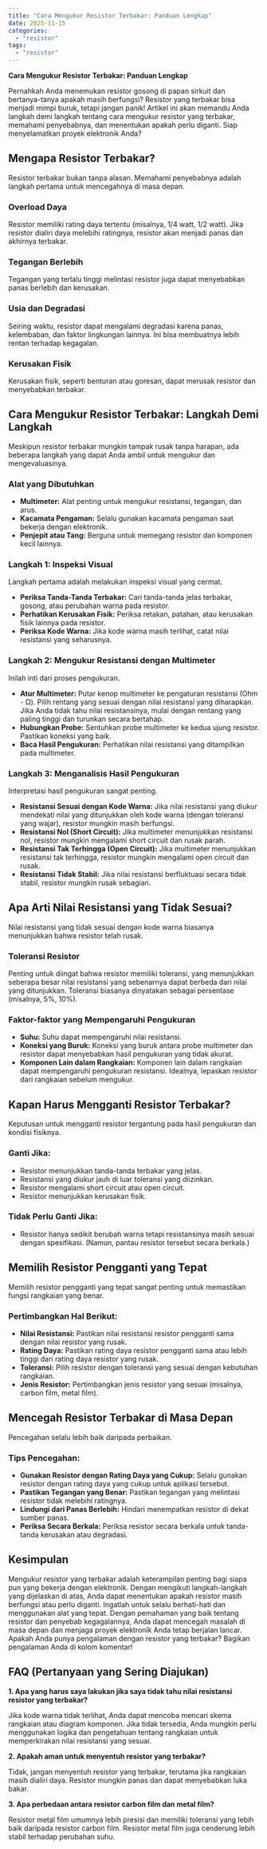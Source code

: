 ```yaml
---
title: "Cara Mengukur Resistor Terbakar: Panduan Lengkap"
date: 2025-11-15
categories: 
  - "resistor"
tags: 
  - "resistor"
---
```


**Cara Mengukur Resistor Terbakar: Panduan Lengkap**

Pernahkah Anda menemukan resistor gosong di papan sirkuit dan bertanya-tanya apakah masih berfungsi? Resistor yang terbakar bisa menjadi mimpi buruk, tetapi jangan panik! Artikel ini akan memandu Anda langkah demi langkah tentang cara mengukur resistor yang terbakar, memahami penyebabnya, dan menentukan apakah perlu diganti. Siap menyelamatkan proyek elektronik Anda?

## Mengapa Resistor Terbakar?

Resistor terbakar bukan tanpa alasan. Memahami penyebabnya adalah langkah pertama untuk mencegahnya di masa depan.

### Overload Daya

Resistor memiliki rating daya tertentu (misalnya, 1/4 watt, 1/2 watt). Jika resistor dialiri daya melebihi ratingnya, resistor akan menjadi panas dan akhirnya terbakar.

### Tegangan Berlebih

Tegangan yang terlalu tinggi melintasi resistor juga dapat menyebabkan panas berlebih dan kerusakan.

### Usia dan Degradasi

Seiring waktu, resistor dapat mengalami degradasi karena panas, kelembaban, dan faktor lingkungan lainnya. Ini bisa membuatnya lebih rentan terhadap kegagalan.

### Kerusakan Fisik

Kerusakan fisik, seperti benturan atau goresan, dapat merusak resistor dan menyebabkan terbakar.

## Cara Mengukur Resistor Terbakar: Langkah Demi Langkah

Meskipun resistor terbakar mungkin tampak rusak tanpa harapan, ada beberapa langkah yang dapat Anda ambil untuk mengukur dan mengevaluasinya.

### Alat yang Dibutuhkan

- **Multimeter:** Alat penting untuk mengukur resistansi, tegangan, dan arus.
- **Kacamata Pengaman:** Selalu gunakan kacamata pengaman saat bekerja dengan elektronik.
- **Penjepit atau Tang:** Berguna untuk memegang resistor dan komponen kecil lainnya.

### Langkah 1: Inspeksi Visual

Langkah pertama adalah melakukan inspeksi visual yang cermat.

- **Periksa Tanda-Tanda Terbakar:** Cari tanda-tanda jelas terbakar, gosong, atau perubahan warna pada resistor.
- **Perhatikan Kerusakan Fisik:** Periksa retakan, patahan, atau kerusakan fisik lainnya pada resistor.
- **Periksa Kode Warna:** Jika kode warna masih terlihat, catat nilai resistansi yang seharusnya.

### Langkah 2: Mengukur Resistansi dengan Multimeter

Inilah inti dari proses pengukuran.

- **Atur Multimeter:** Putar kenop multimeter ke pengaturan resistansi (Ohm - Ω). Pilih rentang yang sesuai dengan nilai resistansi yang diharapkan. Jika Anda tidak tahu nilai resistansinya, mulai dengan rentang yang paling tinggi dan turunkan secara bertahap.
- **Hubungkan Probe:** Sentuhkan probe multimeter ke kedua ujung resistor. Pastikan koneksi yang baik.
- **Baca Hasil Pengukuran:** Perhatikan nilai resistansi yang ditampilkan pada multimeter.

### Langkah 3: Menganalisis Hasil Pengukuran

Interpretasi hasil pengukuran sangat penting.

- **Resistansi Sesuai dengan Kode Warna:** Jika nilai resistansi yang diukur mendekati nilai yang ditunjukkan oleh kode warna (dengan toleransi yang wajar), resistor mungkin masih berfungsi.
- **Resistansi Nol (Short Circuit):** Jika multimeter menunjukkan resistansi nol, resistor mungkin mengalami short circuit dan rusak parah.
- **Resistansi Tak Terhingga (Open Circuit):** Jika multimeter menunjukkan resistansi tak terhingga, resistor mungkin mengalami open circuit dan rusak.
- **Resistansi Tidak Stabil:** Jika nilai resistansi berfluktuasi secara tidak stabil, resistor mungkin rusak sebagian.

## Apa Arti Nilai Resistansi yang Tidak Sesuai?

Nilai resistansi yang tidak sesuai dengan kode warna biasanya menunjukkan bahwa resistor telah rusak.

### Toleransi Resistor

Penting untuk diingat bahwa resistor memiliki toleransi, yang menunjukkan seberapa besar nilai resistansi yang sebenarnya dapat berbeda dari nilai yang ditunjukkan. Toleransi biasanya dinyatakan sebagai persentase (misalnya, 5%, 10%).

### Faktor-faktor yang Mempengaruhi Pengukuran

- **Suhu:** Suhu dapat mempengaruhi nilai resistansi.
- **Koneksi yang Buruk:** Koneksi yang buruk antara probe multimeter dan resistor dapat menyebabkan hasil pengukuran yang tidak akurat.
- **Komponen Lain dalam Rangkaian:** Komponen lain dalam rangkaian dapat mempengaruhi pengukuran resistansi. Idealnya, lepaskan resistor dari rangkaian sebelum mengukur.

## Kapan Harus Mengganti Resistor Terbakar?

Keputusan untuk mengganti resistor tergantung pada hasil pengukuran dan kondisi fisiknya.

### Ganti Jika:

- Resistor menunjukkan tanda-tanda terbakar yang jelas.
- Resistansi yang diukur jauh di luar toleransi yang diizinkan.
- Resistor mengalami short circuit atau open circuit.
- Resistor menunjukkan kerusakan fisik.

### Tidak Perlu Ganti Jika:

- Resistor hanya sedikit berubah warna tetapi resistansinya masih sesuai dengan spesifikasi. (Namun, pantau resistor tersebut secara berkala.)

## Memilih Resistor Pengganti yang Tepat

Memilih resistor pengganti yang tepat sangat penting untuk memastikan fungsi rangkaian yang benar.

### Pertimbangkan Hal Berikut:

- **Nilai Resistansi:** Pastikan nilai resistansi resistor pengganti sama dengan nilai resistor yang rusak.
- **Rating Daya:** Pastikan rating daya resistor pengganti sama atau lebih tinggi dari rating daya resistor yang rusak.
- **Toleransi:** Pilih resistor dengan toleransi yang sesuai dengan kebutuhan rangkaian.
- **Jenis Resistor:** Pertimbangkan jenis resistor yang sesuai (misalnya, carbon film, metal film).

## Mencegah Resistor Terbakar di Masa Depan

Pencegahan selalu lebih baik daripada perbaikan.

### Tips Pencegahan:

- **Gunakan Resistor dengan Rating Daya yang Cukup:** Selalu gunakan resistor dengan rating daya yang cukup untuk aplikasi tersebut.
- **Pastikan Tegangan yang Benar:** Pastikan tegangan yang melintasi resistor tidak melebihi ratingnya.
- **Lindungi dari Panas Berlebih:** Hindari menempatkan resistor di dekat sumber panas.
- **Periksa Secara Berkala:** Periksa resistor secara berkala untuk tanda-tanda kerusakan atau degradasi.

## Kesimpulan

Mengukur resistor yang terbakar adalah keterampilan penting bagi siapa pun yang bekerja dengan elektronik. Dengan mengikuti langkah-langkah yang dijelaskan di atas, Anda dapat menentukan apakah resistor masih berfungsi atau perlu diganti. Ingatlah untuk selalu berhati-hati dan menggunakan alat yang tepat. Dengan pemahaman yang baik tentang resistor dan penyebab kegagalannya, Anda dapat mencegah masalah di masa depan dan menjaga proyek elektronik Anda tetap berjalan lancar. Apakah Anda punya pengalaman dengan resistor yang terbakar? Bagikan pengalaman Anda di kolom komentar!

## FAQ (Pertanyaan yang Sering Diajukan)

**1\. Apa yang harus saya lakukan jika saya tidak tahu nilai resistansi resistor yang terbakar?**

Jika kode warna tidak terlihat, Anda dapat mencoba mencari skema rangkaian atau diagram komponen. Jika tidak tersedia, Anda mungkin perlu menggunakan logika dan pengetahuan tentang rangkaian untuk memperkirakan nilai resistansi yang sesuai.

**2\. Apakah aman untuk menyentuh resistor yang terbakar?**

Tidak, jangan menyentuh resistor yang terbakar, terutama jika rangkaian masih dialiri daya. Resistor mungkin panas dan dapat menyebabkan luka bakar.

**3\. Apa perbedaan antara resistor carbon film dan metal film?**

Resistor metal film umumnya lebih presisi dan memiliki toleransi yang lebih baik daripada resistor carbon film. Resistor metal film juga cenderung lebih stabil terhadap perubahan suhu.
